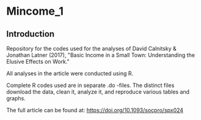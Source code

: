 # Mincome_1

## Introduction

Repository for the codes used for the analyses of David Calnitsky &amp; Jonathan Latner (2017), "Basic Income in a Small Town: Understanding the Elusive Effects on Work."

All analyses in the article were conducted using R. 

Complete R codes used are in separate .do -files.  The distinct files download the data, clean it, analyze it, and reproduce various tables and graphs.

The full article can be found at: https://doi.org/10.1093/socpro/spx024
